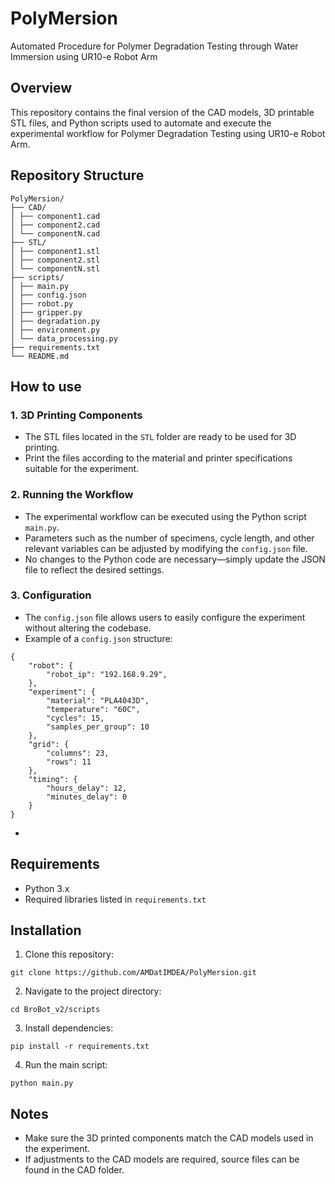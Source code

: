 # PolyMersion
Automated Procedure for Polymer Degradation Testing through Water Immersion using UR10-e Robot Arm

## Overview

This repository contains the final version of the CAD models, 3D printable STL files, and Python scripts used to automate and execute the experimental workflow for Polymer Degradation Testing using UR10-e Robot Arm. 

## Repository Structure

```
PolyMersion/ 
├── CAD/ 
│ ├── component1.cad 
│ ├── component2.cad 
│ └── componentN.cad 
├── STL/ 
│ ├── component1.stl 
│ ├── component2.stl 
│ └── componentN.stl 
├── scripts/ 
│ ├── main.py 
│ ├── config.json
│ ├── robot.py
│ ├── gripper.py
│ ├── degradation.py
│ ├── environment.py 
│ └── data_processing.py
├── requirements.txt
└── README.md
```

## How to use
### 1. 3D Printing Components

- The STL files located in the `STL` folder are ready to be used for 3D printing.
- Print the files according to the material and printer specifications suitable for the experiment.

### 2. Running the Workflow

- The experimental workflow can be executed using the Python script `main.py`.
- Parameters such as the number of specimens, cycle length, and other relevant variables can be adjusted by modifying the `config.json` file.
- No changes to the Python code are necessary—simply update the JSON file to reflect the desired settings.

### 3. Configuration

- The `config.json` file allows users to easily configure the experiment without altering the codebase.
- Example of a `config.json` structure:

```
{
    "robot": {
        "robot_ip": "192.168.9.29",
    },
    "experiment": {
        "material": "PLA4043D",
        "temperature": "60C",
        "cycles": 15,
	    "samples_per_group": 10
    },
    "grid": {
        "columns": 23,
        "rows": 11
    },
    "timing": {
        "hours_delay": 12,
        "minutes_delay": 0
    }
}
```
- 

## Requirements

- Python 3.x
- Required libraries listed in `requirements.txt`

## Installation
1. Clone this repository:
```
git clone https://github.com/AMDatIMDEA/PolyMersion.git
```
2. Navigate to the project directory:
```
cd BroBot_v2/scripts
```
3. Install dependencies:
```
pip install -r requirements.txt
```
4. Run the main script:
```
python main.py
```

## Notes
- Make sure the 3D printed components match the CAD models used in the experiment.
- If adjustments to the CAD models are required, source files can be found in the CAD folder.
